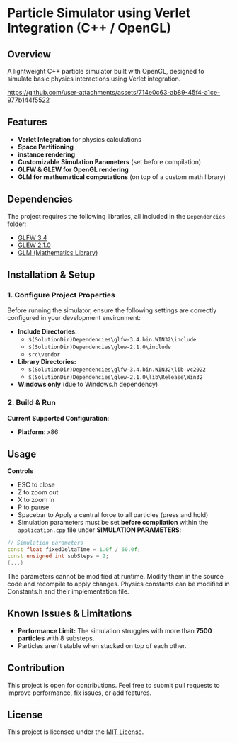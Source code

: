 # Particle Simulator using Verlet Integration (C++ / OpenGL)

## Overview
A lightweight C++ particle simulator built with OpenGL, designed to simulate basic physics interactions using Verlet integration. 



https://github.com/user-attachments/assets/714e0c63-ab89-45f4-a1ce-977b144f5522



## Features
- **Verlet Integration** for physics calculations
- **Space Partitioning** 
- **instance rendering** 
- **Customizable Simulation Parameters** (set before compilation)
- **GLFW & GLEW for OpenGL rendering**
- **GLM for mathematical computations** (on top of a custom math library)

## Dependencies
The project requires the following libraries, all included in the `Dependencies` folder:
- [GLFW 3.4](https://www.glfw.org/)
- [GLEW 2.1.0](http://glew.sourceforge.net/)
- [GLM (Mathematics Library)](https://glm.g-truc.net/0.9.9/index.html)

## Installation & Setup
### 1. Configure Project Properties
Before running the simulator, ensure the following settings are correctly configured in your development environment:
- **Include Directories:**
  - `$(SolutionDir)Dependencies\glfw-3.4.bin.WIN32\include`
  - `$(SolutionDir)Dependencies\glew-2.1.0\include`
  - `src\vendor`
- **Library Directories:**
  - `$(SolutionDir)Dependencies\glfw-3.4.bin.WIN32\lib-vc2022`
  - `$(SolutionDir)Dependencies\glew-2.1.0\lib\Release\Win32`
- **Windows only** (due to Windows.h dependency)

### 2. Build & Run
  **Current Supported Configuration**:
  - **Platform**: x86

## Usage
**Controls**
- ESC to close
- Z to zoom out
- X to zoom in
- P to pause
- Spacebar to Apply a central force to all particles (press and hold)
- Simulation parameters must be set **before compilation** within the `application.cpp` file under **SIMULATION PARAMETERS**:
```cpp
// Simulation parameters
const float fixedDeltaTime = 1.0f / 60.0f;
const unsigned int subSteps = 2;
(...)
```
The parameters cannot be modified at runtime. Modify them in the source code and recompile to apply changes.
Physics constants can be modified in Constants.h and their implementation file.

## Known Issues & Limitations
- **Performance Limit:** The simulation struggles with more than **7500 particles** with 8 substeps.
- Particles aren't stable when stacked on top of each other.

## Contribution
This project is open for contributions. Feel free to submit pull requests to improve performance, fix issues, or add features.

## License
This project is licensed under the [MIT License](LICENSE).
